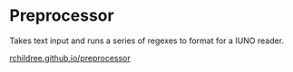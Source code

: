 # Preprocessor

Takes text input and runs a series of regexes to format for a IUNO reader.

[rchildree.github.io/preprocessor](rchildree.github.io/preprocessor)